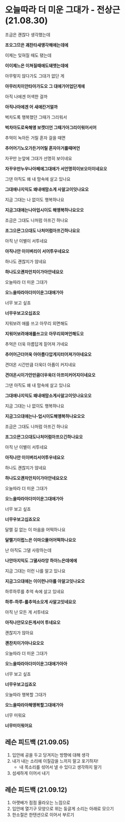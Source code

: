 # 오늘따라 더 미운 그대가 - 전상근(21.08.30)

조금은 괜찮다 생각했는데

**조오그므은 괘찬타새앵각해애는데에**

이제는 잊혀질 때도 됐는데

**이이제느은 이쳐질때애도돼엣는데에**

아무렇지 않다가도 그대가 없단 게

**아무러치이안타아가도오 그 대애가어업단게에**

아직 나에겐 어색한 걸까

**아직나아에겐 어 새애칸거얼까**

벅차도록 행복했던 그때가 그리워서

**벅차아도로옥해앵 보캣더언 그때가아그리이워어서어**

추억이 녹아든 거릴 혼자 걸을 때면

**추어어기노오가든거어릴 혼자아거를때며언**

자꾸만 눈앞에 그대가 선명히 보이네요

**자꾸우만누우나아페에그대애가 서언명히이보오이이네요오**

그댄 아직도 왜 내 맘속에 살고 있나요

**그대애나지익도 왜내애맘소게 사알고이잇나요오**

지금 그대는 나 없이도 행복하나요

**지금그대애는나아업시이도 해앵복하나요오오**

조금은 그대도 나처럼 아프긴 하나요

**조그으믄그으대도 나처어럼아프긴하나요오**

아직 난 이별이 서투네요

**아직나안 이이벼리이 서어투우네요오**

하나도 괜찮지가 않네요

**하나도오괜차안치이가아안네요오**

오늘따라 더 미운 그대가

**오느을따라아더미이운그대애가아**

너무 보고 싶죠

**너무우보고오십죠오**

지워보려 애를 쓰고 아무리 외면해도

**지워어보려애애를쓰고오 아무리외며언해도오**

추억은 더욱 아름답게 짙어져 가네요

**추어어근더어욱 아아름다압게지터어져가아네요오**

견뎌온 시간만큼 더욱더 아픔이 커지네요

**견뎌온시이가안만큼더우욱더 아프미커어지이네요오**

그댄 아직도 왜 내 맘속에 살고 있나요

**그대애나지익도 왜내애맘소게사알고이잇나요오오**

지금 그대는 나 없이도 행복하나요

**지금그으대애는나-업시이도해앵복하나요오오**

조금은 그대도 나처럼 아프긴 하나요

**조그으믄그으대도나처어럼아프으긴하나요오**

아직 난 이별이 서투네요

**아직나안 이이벼리서어투우네요오**

하나도 괜찮지가 않네요

**하나도오괜차안치이가아안네요오오**

오늘따라 더 미운 그대가

**오느을따라아더미이운그대애가아**

너무 보고 싶죠

**너무우보고십죠오오**

달랠 길 없는 이 마음을 어떡하나요

**달랠기이럽느은 이마으믈어어떡하나요오**

난 아직도 그댈 사랑하는데

**나안아지익도 그댈사라앙 하아느은데에에**

지금 그대는 이런 나를 알고 있나요

**지금그으대애는 이이런나아를 아알고잇나요오**

하루하루를 추억 속에 살고 있네요

**하루-하루-를추억소오게 사알고잇네요오**

아직 난 모든 게 서투네요

**아직나안모오든게서어 투네요오**

괜찮지가 않아요

**괜찬치이가아나요오오**

오늘따라 더 미운 그대가

**오느을따라아더미이운그대애가아아**

너무 보고 싶죠

**너무우보고십죠오**

오늘따라 행복할 그대가

**오느을따라아해앵복할그대애가아**

너무 미워요

**너무미이워어요**



## 레슨 피드백 (21.09.05)

1. 입안에 공을 두고 당겨지는 방향에 대해 생각
2. 내가 내는 소리에 이질감을 느끼지 말고 포기하자!
   - 내 목소리를 섞어서 낼 수 있다고 생각하지 말기
3. 섬세하게 이어서 내기



## 레슨 피드백 (21.09.12)

1. 아랫배가 점점 올라오는 느낌으로
2. 입안에 열기구 모양으로 위는 둥글게 소리는 아래로 모으기
3. 한소절은 한텐션으로 이어서 부르기
